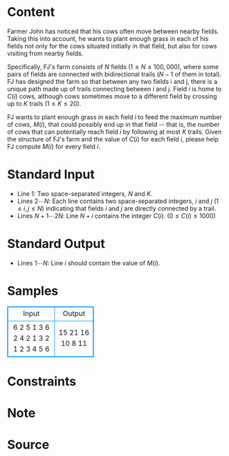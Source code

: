 
# Content

Farmer John has noticed that his cows often move between nearby fields. Taking this into account, he wants to plant enough grass in each of his fields not only for the cows situated initially in that field, but also for cows visiting from nearby fields.

Specifically, FJ's farm consists of $N$ fields ($1 \leq N \leq 100,000$), where some pairs of fields are connected with bidirectional trails ($N-1$ of them in total). FJ has designed the farm so that between any two fields i and j, there is a unique path made up of trails connecting between $i$ and $j$. Field $i$ is home to $C(i)$ cows, although cows sometimes move to a different field by crossing up to $K$ trails ($1 \leq K \leq 20$).

FJ wants to plant enough grass in each field i to feed the maximum number of cows, $M(i)$, that could possibly end up in that field -- that is, the number of cows that can potentially reach field $i$ by following at most $K$ trails. Given the structure of FJ's farm and the value of $C(i)$ for each field $i$, please help FJ compute $M(i)$ for every field $i$.

# Standard Input

* Line $1$: Two space-separated integers, $N$ and $K$.
* Lines $2\cdots N$: Each line contains two space-separated integers, $i$ and $j$
($1 \leq i,j \leq N$) indicating that fields $i$ and $j$ are directly
connected by a trail.
* Lines $N+1\cdots 2N$: Line $N+i$ contains the integer $C(i)$. ($0 \leq C(i) \leq
1000$)

# Standard Output

* Lines $1\cdots N$: Line $i$ should contain the value of $M(i)$.

# Samples

<style>
        table,table tr th, table tr td { border:1px solid #0094ff; }
        table { width: 200px; min-height: 25px; line-height: 25px; text-align: center; border-collapse: collapse;}   
    </style>
<table>
	<tr>
		<td>Input</td>
		<td>Output</td>
	</tr>
<tr><td>6 2
5 1
3 6
2 4
2 1
3 2
1
2
3
4
5
6</td><td>15
21
16
10
8
11</td></tr></table>


# Constraints



# Note



# Source


